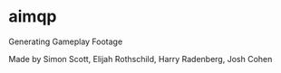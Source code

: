 # aimqp
Generating Gameplay Footage

Made by Simon Scott, Elijah Rothschild, Harry Radenberg, Josh Cohen